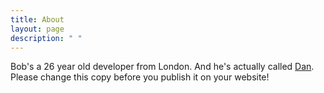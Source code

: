 ```yaml
---
title: About
layout: page
description: " "
---
```

Bob's a 26 year old developer from London. And he's actually called [Dan](https://www.danielbass.dev "Dan's Actual Website"). Please change this copy before you publish it on your website!
